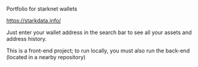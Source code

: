 Portfolio for starknet wallets



https://starkdata.info/



Just enter your wallet address in the search bar to see all your assets and address history.



This is a front-end project; to run locally, you must also run the back-end (located in a nearby repository)
